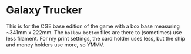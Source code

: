 # Galaxy Trucker

This is for the CGE base edition of the game with a box base measuring ~341mm x 222mm.  The `hollow_bottom` files are there to (sometimes) use less filament.  For my print settings, the card holder uses less, but the ship and money holders use more, so YMMV.
